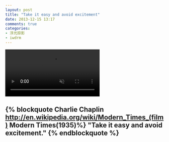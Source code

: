 ```yaml
---
layout: post
title: "Take it easy and avoid excitement"
date: 2013-12-15 13:17
comments: true
categories:
- 浮光掠影
- iwdrm
---
```


<video playsInline autoplay loop muted>
    <source src="{{ site.static_base }}/downloads/video/movie_clips/modern_times_1935.mp4" type="video/mp4">
    <p>Your browser doesn't support this embedded video.</p>
</video>

{% blockquote Charlie Chaplin  http://en.wikipedia.org/wiki/Modern_Times_(film) Modern Times(1935)%}
"Take it easy and avoid excitement."
{% endblockquote %}
---
